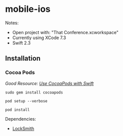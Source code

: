 # mobile-ios

Notes:

* Open project with: "That Conference.xcworkspace"
* Currently using XCode 7.3
* Swift 2.3


## Installation ##

### Cocoa Pods ###

*Good Resource: [Use CocoaPods with Swift](https://www.raywenderlich.com/97014/use-cocoapods-with-swift)*

```
sudo gem install cocoapods
```

```
pod setup --verbose
```

```
pod install
```

Dependencies:

* [LockSmith](https://github.com/matthewpalmer/Locksmith)